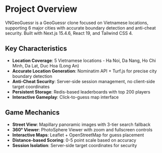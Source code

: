 # Project Overview

VNGeoGuessr is a GeoGuessr clone focused on Vietnamese locations, supporting 6 major cities with accurate boundary detection and anti-cheat security. Built with Next.js 15.4.6, React 19, and Tailwind CSS 4.

## Key Characteristics

- **Location Coverage**: 5 Vietnamese locations - Ha Noi, Da Nang, Ho Chi Minh, Da Lat, Duc Hoa (Long An)
- **Accurate Location Generation**: Nominatim API + Turf.js for precise city boundary detection
- **Anti-Cheat Security**: Server-side session management, no client-side target coordinates
- **Persistent Storage**: Redis-based leaderboards with top 200 players
- **Interactive Gameplay**: Click-to-guess map interface

## Game Mechanics

- **Street View**: Mapillary panoramic images with 3-tier search fallback
- **360° Viewer**: PhotoSphere Viewer with zoom and fullscreen controls
- **Interactive Maps**: Leaflet + OpenStreetMap for guess placement
- **Distance-based Scoring**: 0-5 point scale based on accuracy
- **Session Isolation**: Server-side target coordinates for security